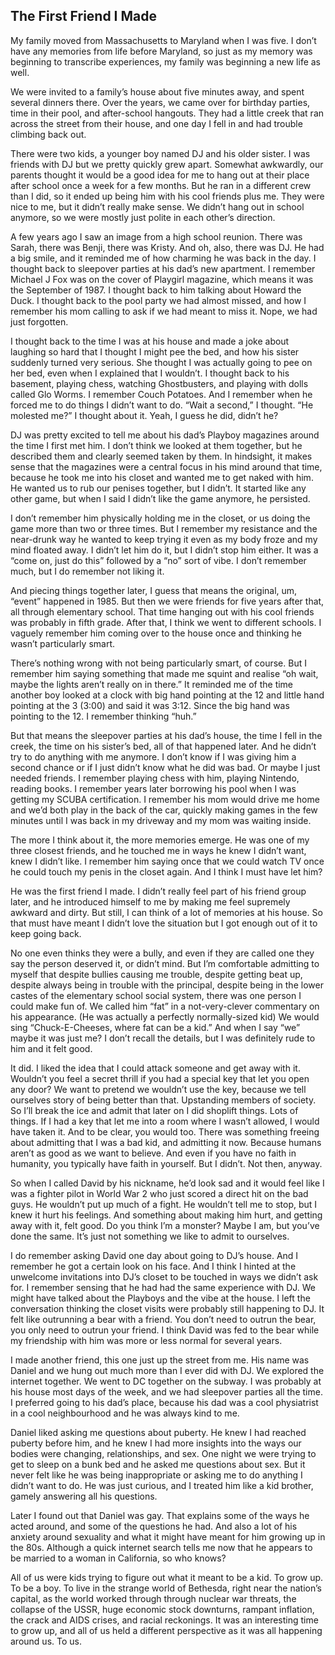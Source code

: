 ## The First Friend I Made

My family moved from Massachusetts to Maryland when I was five. I don’t have any memories from life before Maryland, so just as my memory was beginning to transcribe experiences, my family was beginning a new life as well.

We were invited to a family’s house about five minutes away, and spent several dinners there. Over the years, we came over for birthday parties, time in their pool, and after-school hangouts. They had a little creek that ran across the street from their house, and one day I fell in and had trouble climbing back out.

There were two kids, a younger boy named DJ and his older sister. I was friends with DJ but we pretty quickly grew apart. Somewhat awkwardly, our parents thought it would be a good idea for me to hang out at their place after school once a week for a few months. But he ran in a different crew than I did, so it ended up being him with his cool friends plus me. They were nice to me, but it didn’t really make sense. We didn’t hang out in school anymore, so we were mostly just polite in each other’s direction.

A few years ago I saw an image from a high school reunion. There was Sarah, there was Benji, there was Kristy. And oh, also, there was DJ. He had a big smile, and it reminded me of how charming he was back in the day. I thought back to sleepover parties at his dad’s new apartment. I remember Michael J Fox was on the cover of Playgirl magazine, which means it was the September of 1987. I thought back to him talking about Howard the Duck. I thought back to the pool party we had almost missed, and how I remember his mom calling to ask if we had meant to miss it. Nope, we had just forgotten.

I thought back to the time I was at his house and made a joke about laughing so hard that I thought I might pee the bed, and how his sister suddenly turned very serious. She thought I was actually going to pee on her bed, even when I explained that I wouldn’t. I thought back to his basement, playing chess, watching Ghostbusters, and playing with dolls called Glo Worms. I remember Couch Potatoes. And I remember when he forced me to do things I didn’t want to do. “Wait a second,” I thought. “He molested me?” I thought about it. Yeah, I guess he did, didn’t he?

DJ was pretty excited to tell me about his dad’s Playboy magazines around the time I first met him. I don’t think we looked at them together, but he described them and clearly seemed taken by them. In hindsight, it makes sense that the magazines were a central focus in his mind around that time, because he took me into his closet and wanted me to get naked with him. He wanted us to rub our penises together, but I didn’t. It started like any other game, but when I said I didn’t like the game anymore, he persisted.

I don’t remember him physically holding me in the closet, or us doing the game more than two or three times. But I remember my resistance and the near-drunk way he wanted to keep trying it even as my body froze and my mind floated away. I didn’t let him do it, but I didn’t stop him either. It was a “come on, just do this” followed by a “no” sort of vibe. I don’t remember much, but I do remember not liking it.

And piecing things together later, I guess that means the original, um, “event” happened in 1985. But then we were friends for five years after that, all through elementary school. That time hanging out with his cool friends was probably in fifth grade. After that, I think we went to different schools. I vaguely remember him coming over to the house once and thinking he wasn’t particularly smart. 

There’s nothing wrong with not being particularly smart, of course. But I remember him saying something that made me squint and realise “oh wait, maybe the lights aren’t really on in there.” It reminded me of the time another boy looked at a clock with big hand pointing at the 12 and little hand pointing at the 3 (3:00) and said it was 3:12. Since the big hand was pointing to the 12. I remember thinking “huh.”

But that means the sleepover parties at his dad’s house, the time I fell in the creek, the time on his sister’s bed, all of that happened later. And he didn’t try to do anything with me anymore. I don’t know if I was giving him a second chance or if I just didn’t know what he did was bad. Or maybe I just needed friends. I remember playing chess with him, playing Nintendo, reading books. I remember years later borrowing his pool when I was getting my SCUBA certification. I remember his mom would drive me home and we’d both play in the back of the car, quickly making games in the few minutes until I was back in my driveway and my mom was waiting inside.

The more I think about it, the more memories emerge. He was one of my three closest friends, and he touched me in ways he knew I didn’t want, knew I didn’t like. I remember him saying once that we could watch TV once he could touch my penis in the closet again. And I think I must have let him?

He was the first friend I made. I didn’t really feel part of his friend group later, and he introduced himself to me by making me feel supremely awkward and dirty. But still, I can think of a lot of memories at his house. So that must have meant I didn’t love the situation but I got enough out of it to keep going back.

No one even thinks they were a bully, and even if they are called one they say the person deserved it, or didn’t mind. But I’m comfortable admitting to myself that despite bullies causing me trouble, despite getting beat up, despite always being in trouble with the principal, despite being in the lower castes of the elementary school social system, there was one person I could make fun of. We called him “fat” in a not-very-clever commentary on his appearance. (He was actually a perfectly normally-sized kid) We would sing “Chuck-E-Cheeses, where fat can be a kid.” And when I say “we” maybe it was just me? I don’t recall the details, but I was definitely rude to him and it felt good.

It did. I liked the idea that I could attack someone and get away with it. Wouldn’t you feel a secret thrill if you had a special key that let you open any door? We want to pretend we wouldn’t use the key, because we tell ourselves story of being better than that. Upstanding members of society. So I’ll break the ice and admit that later on I did shoplift things. Lots of things. If I had a key that let me into a room where I wasn’t allowed, I would have taken it. And to be clear, you would too. There was something freeing about admitting that I was a bad kid, and admitting it now. Because humans aren’t as good as we want to believe. And even if you have no faith in humanity, you typically have faith in yourself. But I didn’t. Not then, anyway.

So when I called David by his nickname, he’d look sad and it would feel like I was a fighter pilot in World War 2 who just scored a direct hit on the bad guys. He wouldn’t put up much of a fight. He wouldn’t tell me to stop, but I knew it hurt his feelings. And something about making him hurt, and getting away with it, felt good. Do you think I’m a monster? Maybe I am, but you’ve done the same. It’s just not something we like to admit to ourselves.

I do remember asking David one day about going to DJ’s house. And I remember he got a certain look on his face. And I think I hinted at the unwelcome invitations into DJ’s closet to be touched in ways we didn’t ask for. I remember sensing that he had had the same experience with DJ. We might have talked about the Playboys and the vibe at the house. I left the conversation thinking the closet visits were probably still happening to DJ. It felt like outrunning a bear with a friend. You don’t need to outrun the bear, you only need to outrun your friend. I think David was fed to the bear while my friendship with him was more or less normal for several years.

I made another friend, this one just up the street from me. His name was Daniel and we hung out much more than I ever did with DJ. We explored the internet together. We went to DC together on the subway. I was probably at his house most days of the week, and we had sleepover parties all the time. I preferred going to his dad’s place, because his dad was a cool physiatrist in a cool neighbourhood and he was always kind to me.

Daniel liked asking me questions about puberty. He knew I had reached puberty before him, and he knew I had more insights into the ways our bodies were changing, relationships, and sex. One night we were trying to get to sleep on a bunk bed and he asked me questions about sex. But it never felt like he was being inappropriate or asking me to do anything I didn’t want to do. He was just curious, and I treated him like a kid brother, gamely answering all his questions.

Later I found out that Daniel was gay. That explains some of the ways he acted around, and some of the questions he had. And also a lot of his anxiety around sexuality and what it might have meant for him growing up in the 80s. Although a quick internet search tells me now that he appears to be married to a woman in California, so who knows?

All of us were kids trying to figure out what it meant to be a kid. To grow up. To be a boy. To live in the strange world of Bethesda, right near the nation’s capital, as the world worked through through nuclear war threats, the collapse of the USSR, huge economic stock downturns, rampant inflation, the crack and AIDS crises, and racial reckonings. It was an interesting time to grow up, and all of us held a different perspective as it was all happening around us. To us.

